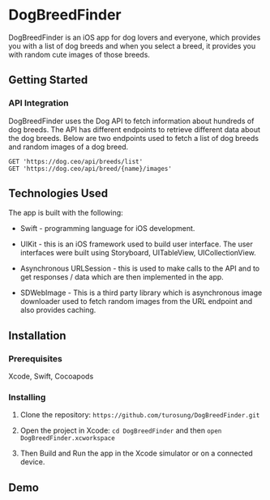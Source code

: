 # DogBreedFinder

DogBreedFinder is an iOS app for dog lovers and everyone, which provides you with a list of dog breeds and when you select a breed, it provides you with random cute images of those breeds.


## Getting Started

### API Integration

DogBreedFinder uses the Dog API to fetch information about hundreds of dog breeds. The API has different endpoints to retrieve different data about the dog breeds. Below are two endpoints used to fetch a list of dog breeds and random images of a dog breed.

```
GET 'https://dog.ceo/api/breeds/list' 
GET 'https://dog.ceo/api/breed/{name}/images'
```

## Technologies Used

The app is built with the following:
- Swift - programming language for iOS development.

- UIKit - this is an iOS framework used to build user interface. The user interfaces were built using Storyboard, UITableView, UICollectionView.

- Asynchronous URLSession - this is used to make calls to the API and to get responses / data which are then implemented in the app.

- SDWebImage - This is a third party library which is asynchronous image downloader used to fetch random images from the URL endpoint and also provides caching. 


## Installation 

### Prerequisites

Xcode, Swift, Cocoapods

### Installing

1. Clone the repository: `https://github.com/turosung/DogBreedFinder.git`

2. Open the project in Xcode: `cd DogBreedFinder` and then `open DogBreedFinder.xcworkspace`

3. Then Build and Run the app in the Xcode simulator or on a connected device.

## Demo

